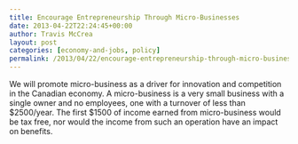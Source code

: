 ```yaml
---
title: Encourage Entrepreneurship Through Micro-Businesses
date: 2013-04-22T22:24:45+00:00
author: Travis McCrea
layout: post
categories: [economy-and-jobs, policy]
permalink: /2013/04/22/encourage-entrepreneurship-through-micro-businesses/
---
```

We will promote micro-business as a driver for innovation and competition in the Canadian economy. A micro-business is a very small business with a single owner and no employees, one with a turnover of less than $2500/year. The first $1500 of income earned from micro-business would be tax free, nor would the income from such an operation have an impact on benefits.